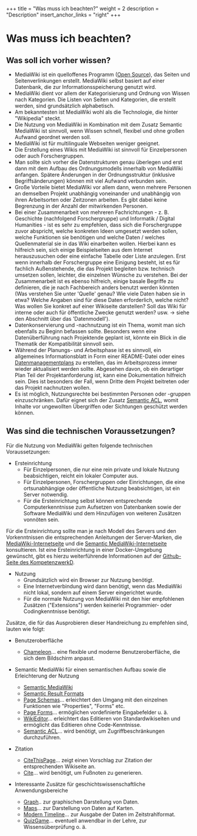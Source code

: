 +++
title = "Was muss ich beachten?"
weight = 2
description = "Description"
insert_anchor_links = "right"
+++

# Was muss ich beachten?

## Was soll ich vorher wissen?

- MediaWiki ist ein quelloffenes Programm ([Open Source](https://kompetenzwerkd.github.io/glossar/#open-source)), das Seiten und Seitenverlinkungen erstellt. MediaWiki selbst basiert auf einer Datenbank, die zur Informationsspeicherung genutzt wird. 
- MediaWiki dient vor allem der Kategorisierung und Ordnung von Wissen nach Kategorien. Die Listen von Seiten und Kategorien, die erstellt werden, sind grundsätzlich alphabetisch.
- Am bekanntesten ist MediaWiki wohl als die Technologie, die hinter "Wikipedia" steckt.
- Die Nutzung von MediaWiki in Kombination mit dem Zusatz Semantic MediaWiki ist sinnvoll, wenn Wissen schnell, flexibel und ohne großen Aufwand geordnet werden soll.
- MediaWiki ist für multilinguale Webseiten weniger geeignet.
- Die Erstellung eines Wikis mit MediaWiki ist sinnvoll für Einzelpersonen oder auch Forschergruppen.
- Man sollte sich vorher die Datenstrukturen genau überlegen und erst dann mit dem Aufbau des Ordnungsmodells innerhalb von MediaWiki anfangen. Spätere Änderungen in der Ordnungsstruktur (inklusive Begriffsänderungen) können mit viel Aufwand verbunden sein.
- Große Vorteile bietet MediaWiki vor allem dann, wenn mehrere Personen an demselben Projekt unabhängig voneinander und unabhängig von ihren Arbeitsorten oder Zeitzonen arbeiten. Es gibt dabei keine Begrenzung in der Anzahl der mitwirkenden Personen.
- Bei einer Zusammenarbeit von mehreren Fachrichtungen - z. B. Geschichte (nachfolgend Forschergruppe) und Informatik / Digital Humanities - ist es sehr zu empfehlen, dass sich die Forschergruppe zuvor abspricht, welche konkreten Ideen umgesetzt werden sollen, welche Funktionen sie benötigen und welche Daten / welches Quellenmaterial sie in das Wiki einarbeiten wollen. Hierbei kann es hilfreich sein, sich einige Beispielseiten aus dem Internet herauszusuchen oder eine einfache Tabelle oder Liste anzulegen. Erst wenn innerhalb der Forschergruppe eine Einigung besteht, ist es für fachlich Außenstehende, die das Projekt begleiten bzw. technisch umsetzen sollen, leichter, die einzelnen Wünsche zu verstehen. Bei der Zusammenarbeit ist es ebenso hilfreich, einige basale Begriffe zu definieren, die je nach Fachbereich anders benutzt werden könnten (Was verstehen Sie unter 'Quelle' genau? Wie viele Daten haben sie in etwa? Welche Angaben sind für diese Daten erforderlich, welche nicht? Was wollen Sie konkret auf einer Wikiseite darstellen? Soll das Wiki für interne oder auch für öffentliche Zwecke genutzt werden? usw. -> siehe den Abschnitt über das 'Datenmodell').
- Datenkonservierung und -nachnutzung ist ein Thema, womit man sich ebenfalls zu Beginn befassen sollte. Besonders wenn eine Datenüberführung nach Projektende geplant ist, könnte ein Blick in die Thematik der Kompatibilität sinnvoll sein.
- Während der Planungs- und Arbeitsphase ist es sinnvoll, ein allgemeines Informationsblatt in Form einer README-Datei oder eines [Datenmanagementplans](https://kompetenzwerkd.github.io/glossar/#datenmanagementplan) zu erstellen, das im Arbeitsprozess immer wieder aktualisiert werden sollte. Abgesehen davon, ob ein derartiger Plan Teil der Projektanforderung ist, kann eine Dokumentation hilfreich sein. Dies ist besonders der Fall, wenn Dritte dem Projekt beitreten oder das Projekt nachnutzen wollen.
- Es ist möglich, Nutzungsrechte bei bestimmten Personen oder -gruppen einzuschränken. Dafür eignet sich der Zusatz [Semantic ACL](https://www.mediawiki.org/wiki/Extension:Semantic_ACL), womit Inhalte vor ungewollten Übergriffen oder Sichtungen geschützt werden können.

## Was sind die technischen Voraussetzungen?

Für die Nutzung von MediaWiki gelten folgende technischen Voraussetzungen:
- Ersteinrichtung
  - Für Einzelpersonen, die nur eine rein private und lokale Nutzung beabsichtigen, reicht ein lokaler Computer aus.
  - Für Einzelpersonen, Forschergruppen oder Einrichtungen, die eine ortsunabhängige oder öffentliche Nutzung beabsichtigen, ist ein Server notwendig.
  - Für die Ersteinrichtung selbst können entsprechende Computerkenntnisse zum Aufsetzen von Datenbanken sowie der Software MediaWiki und dem Hinzufügen von weiteren Zusätzen vonnöten sein.

Für die Ersteinrichtung sollte man je nach Modell des Servers und den Vorkenntnissen die entsprechenden Anleitungen der Server-Marken, die [MediaWiki-Internetseite](https://www.mediawiki.org/wiki/MediaWiki) und die [Semantic MediaWiki-Internetseite](https://www.semantic-mediawiki.org/wiki/Semantic_MediaWiki) konsultieren. Ist eine Ersteinrichtung in einer Docker-Umgebung gewünscht, gibt es hierzu weiterführende Informationen auf der [Github-Seite des KompetenzwerkD](https://github.com/KompetenzwerkD/mediawiki-docker).

- Nutzung
  - Grundsätzlich wird ein Browser zur Nutzung benötigt.
  - Eine Internetverbindung wird dann benötigt, wenn das MediaWiki nicht lokal, sondern auf einem Server eingerichtet wurde.
  - Für die normale Nutzung von MediaWiki mit den hier empfohlenen Zusätzen ("Extensions") werden keinerlei Programmier- oder Codingkenntnisse benötigt.


Zusätze, die für das Ausprobieren dieser Handreichung zu empfehlen sind, lauten wie folgt:

- Benutzeroberfläche
  - [Chameleon](https://www.mediawiki.org/wiki/Skin:Chameleon)... eine flexible und moderne Benutzeroberfläche, die sich dem Bildschirm anpasst.

- Semantic MediaWiki für einen semantischen Aufbau sowie die Erleichterung der Nutzung
  - [Semantic MediaWiki](https://www.semantic-mediawiki.org/wiki/Semantic_MediaWiki)
  - [Semantic Result Formats](https://www.semantic-mediawiki.org/wiki/Extension:Semantic_Result_Formats)
  - [Page Schemas](https://www.mediawiki.org/wiki/Extension:Page_Schemas)... erleichtert den Umgang mit den einzelnen Funktionen wie "Properties", "Forms" etc.
  - [Page Forms](https://www.mediawiki.org/wiki/Extension:Page_Forms)... ermöglichen vordefinierte Eingabefelder u. ä.
  - [WikiEditor](https://www.mediawiki.org/wiki/Extension:WikiEditor)... erleichtert das Editieren von Standardwikiseiten und ermöglicht das Editieren ohne Code-Kenntnisse.
  - [Semantic ACL](https://www.mediawiki.org/wiki/Extension:Semantic_ACL)... wird benötigt, um Zugriffbeschränkungen durchzuführen.

- Zitation
  - [CiteThisPage](https://www.mediawiki.org/wiki/Extension:CiteThisPage)... zeigt einen Vorschlag zur Zitation der entsprechenden Wikiseite an.
  - [Cite](https://www.mediawiki.org/wiki/Extension:Cite)... wird benötigt, um Fußnoten zu generieren.


- Interessante Zusätze für geschichtswissenschaftliche Anwendungsbereiche
  - [Graph](https://www.mediawiki.org/wiki/Extension:Graph).. zur graphischen Darstellung von Daten.
  - [Maps](https://www.mediawiki.org/wiki/Extension:Maps)... zur Darstellung von Daten auf Karten.
  - [Modern Timeline](https://github.com/ProfessionalWiki/ModernTimeline#modern-timeline)... zur Ausgabe der Daten im Zeitstrahlformat.
  - [QuizGame](https://www.mediawiki.org/wiki/Extension:QuizGame)... eventuell anwendbar in der Lehre, zur Wissensüberprüfung o. ä.
